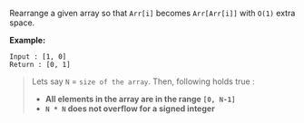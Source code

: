 <div class="markdown-content" id="problem-content">
<p>Rearrange a given array so that <code class="highlighter-rouge">Arr[i]</code> becomes <code class="highlighter-rouge">Arr[Arr[i]]</code> with <code class="highlighter-rouge">O(1)</code> extra space.</p>
<p><strong>Example:</strong></p>
<div class="highlighter-rouge"><pre class="highlight"><code>Input : [1, 0]
Return : [0, 1]
</code></pre>
</div>
<blockquote>
<p>Lets say <code class="highlighter-rouge">N</code> = <code class="highlighter-rouge">size of the array</code>. Then, following holds true :</p>
<ul>
<li><strong>All elements in the array are in the range <code class="highlighter-rouge">[0, N-1]</code></strong></li>
<li><strong><code class="highlighter-rouge">N * N</code> does not overflow for a signed integer</strong></li>
</ul>
</blockquote>

</div>